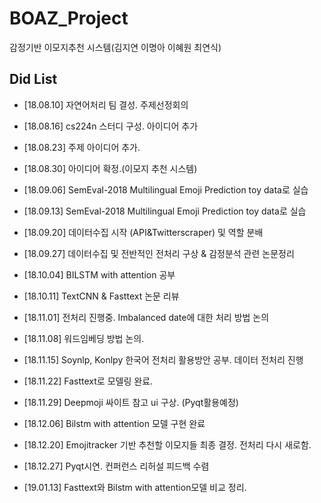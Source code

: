 # BOAZ_Project
감정기반 이모지추천 시스템(김지연 이명아 이혜원 최연식)

Did List
---
- [18.08.10] 자연어처리 팀 결성. 주제선정회의

- [18.08.16] cs224n 스터디 구성. 아이디어 추가

- [18.08.23] 주제 아이디어 추가.

- [18.08.30] 아이디어 확정.(이모지 추천 시스템)

- [18.09.06] SemEval-2018 Multilingual Emoji Prediction toy data로 실습

- [18.09.13] SemEval-2018 Multilingual Emoji Prediction toy data로 실습

- [18.09.20] 데이터수집 시작 (API&Twitterscraper) 및 역할 분배

- [18.09.27] 데이터수집 및 전반적인 전처리 구상 & 감정분석 관련 논문정리

- [18.10.04] BILSTM with attention 공부

- [18.10.11] TextCNN & Fasttext 논문 리뷰

- [18.11.01] 전처리 진행중. Imbalanced date에 대한 처리 방법 논의

- [18.11.08] 워드임베딩 방법 논의. 

- [18.11.15] Soynlp, Konlpy 한국어 전처리 활용방안 공부. 데이터 전처리 진행

- [18.11.22] Fasttext로 모델링 완료. 

- [18.11.29] Deepmoji 싸이트 참고 ui 구상. (Pyqt활용예정)

- [18.12.06] Bilstm with attention 모델 구현 완료

- [18.12.20] Emojitracker 기반 추천할 이모지들 최종 결정. 전처리 다시 새로함.

- [18.12.27] Pyqt시연. 컨퍼런스 리허설 피드백 수렴

- [19.01.13] Fasttext와 Bilstm with attention모델 비교 정리.




